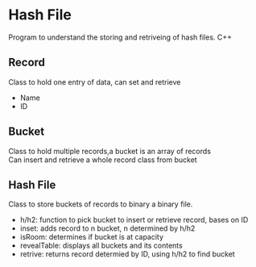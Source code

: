 # Hash File
Program to understand the storing and retriveing of hash files. C++

## Record
Class to hold one entry of data, can set and retrieve
* Name
* ID

## Bucket
Class to hold multiple records,a bucket is an array of records<br />
Can insert and retrieve a whole record class from bucket

## Hash File
Class to store buckets of records to binary a binary file.
* h/h2: function to pick bucket to insert or retrieve record, bases on ID
* inset: adds record to n bucket, n determined by h/h2
* isRoom: determines if bucket is at capacity
* revealTable: displays all buckets and its contents
* retrive: returns record determied by ID, using h/h2 to find bucket
